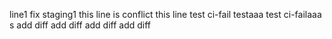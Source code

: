 line1
fix staging1
this line is conflict
this line
test ci-fail
testaaa
test ci-failaaa
s
add diff
add diff
add diff
add diff